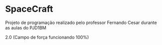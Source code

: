 # SpaceCraft
Projeto de programação realizado pelo professor Fernando Cesar durante as aulas do PJD1BM

2.0 (Campo de força funcionando 100%)
